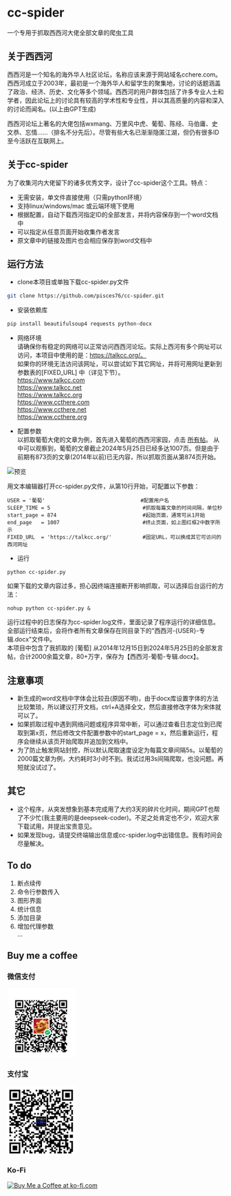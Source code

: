 # cc-spider
一个专用于抓取西西河大佬全部文章的爬虫工具

## 关于西西河
西西河是一个知名的海外华人社区论坛，名称应该来源于网站域名cchere.com。西西河成立于2003年，最初是一个海外华人和留学生的聚集地，讨论的话题涵盖了政治、经济、历史、文化等多个领域。西西河的用户群体包括了许多专业人士和学者，因此论坛上的讨论具有较高的学术性和专业性，并以其高质量的内容和深入的讨论而闻名。(以上由GPT生成)

西西河论坛上著名的大佬包括wxmang、万里风中虎、葡萄、陈经、马伯庸、史文恭、忘情......（排名不分先后）。尽管有些大名已渐渐隐匿江湖，但仍有很多ID至今活跃在互联网上。

## 关于cc-spider
为了收集河内大佬留下的诸多优秀文字，设计了cc-spider这个工具。特点：
- 无需安装，单文件直接使用（只需python环境）
- 支持linux/windows/mac 或云端环境下使用
- 根据配置，自动下载西河指定ID的全部发言，并将内容保存到一个word文档中
- 可以指定从任意页面开始收集作者发言
- 原文章中的链接及图片也会相应保存到word文档中


## 运行方法
- clone本项目或单独下载cc-spider.py文件
```bash
git clone https://github.com/pisces76/cc-spider.git
```

- 安装依赖库
```bash
pip install beautifulsoup4 requests python-docx
```

- 网络环境  
请确保你有稳定的网络可以正常访问西西河论坛。实际上西河有多个网址可以访问，本项目中使用的是：https://talkcc.org/。  
如果你的环境无法访问该网址，可以尝试如下其它网址，并将可用网址更新到参数表的[FIXED_URL] 中（详见下节）。  
https://www.talkcc.com   
https://www.talkcc.net  
https://www.talkcc.org  
https://www.ccthere.com   
https://www.ccthere.net  
https://www.ccthere.org


- 配置参数  
以抓取葡萄大佬的文章为例，首先进入葡萄的西西河家园，点击 [所有帖](https://talkcc.org/user/%E8%91%A1%E8%90%84/%E6%89%80%E6%9C%89%E5%B8%96/)。 从中可以观察到，葡萄的文章截止2024年5月25日已经多达1007页。但是由于前期有873页的文章(2014年以前)已无内容，所以抓取页面从第874页开始。  


<img width="970" src="./image/cchere1.png" alt="预览"/>  
    
用文本编辑器打开cc-spider.py文件，从第10行开始，可配置以下参数：

```
USER = '葡萄'                               #配置用户名
SLEEP_TIME = 5                              #抓取每篇文章的时间间隔，单位秒
start_page = 874                            #起始页面，通常可从1开始
end_page   = 1007                           #终止页面，如上图红框2中数字所示
FIXED_URL  = 'https://talkcc.org/'          #固定URL，可以换成其它可访问的西河网址
```

- 运行
```
python cc-spider.py
```
如果下载的文章内容过多，担心因终端连接断开影响抓取，可以选择后台运行的方法：
```
nohup python cc-spider.py &
```

运行过程中的日志保存为cc-spider.log文件，里面记录了程序运行的详细信息。  
全部运行结束后，会将作者所有文章保存在同目录下的"西西河-{USER}-专辑.docx"文件中。  
本项目中包含了我抓取的 [葡萄] 从2014年12月15日到2024年5月25日的全部发言帖，合计2000余篇文章，80+万字，保存为【西西河-葡萄-专辑.docx】。

## 注意事项
- 新生成的word文档中字体会比较丑(原因不明)，由于docx库设置字体的方法比较繁琐，所以建议打开文档，ctrl+A选择全文，然后直接修改字体为宋体就可以了。
- 如果抓取过程中遇到网络问题或程序异常中断，可以通过查看日志定位到已爬取到第x页，然后修改文件配置参数中的start_page = x，然后重新运行，程序会继续从该页开始爬取并追加到文档中。
- 为了防止触发网站封控，所以默认爬取速度设定为每篇文章间隔5s。以葡萄的2000篇文章为例，大约耗时3小时不到。我试过用3s间隔爬取，也没问题。再短就没试过了。


## 其它
- 这个程序，从突发想象到基本完成用了大约3天的碎片化时间，期间GPT也帮了不少忙(我主要用的是deepseek-coder)。不足之处肯定也不少，欢迎大家下载试用，并提出宝贵意见。  
- 如果发现bug，请提交终端输出信息或cc-spider.log中出错信息。我有时间会尽量解决。


## To do
1. 断点续传
2. 命令行参数传入
3. 图形界面
4. 统计信息
5. 添加目录
6. 增加代理参数  
...


## Buy me a coffee

### 微信支付
<img width="160" src="https://raw.githubusercontent.com/pisces76/pisces76/master/wechat-QR.jpg">

### 支付宝
<img width="160" src="https://raw.githubusercontent.com/pisces76/pisces76/master/alipay-QR.jpg">  
  
### Ko-Fi  
<a href='https://ko-fi.com/K3K8YPLKT' target='_blank'><img height='36' style='border:0px;height:36px;' src='https://storage.ko-fi.com/cdn/kofi2.png?v=3' border='0' alt='Buy Me a Coffee at ko-fi.com' /></a>

